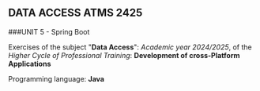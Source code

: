 ## DATA ACCESS ATMS 2425

###UNIT 5 - Spring Boot

Exercises of the subject "**Data Access**": *Academic year 2024/2025*, of the *Higher Cycle of Professional Training*: **Development of cross-Platform Applications**

Programming language: **Java**
